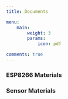 ```yaml
---
title: Documents

menu:
    main: 
        weight: 3
        params:
            icon: pdf

comments: true
---
```


### ESP8266 Materials

### Sensor Materials